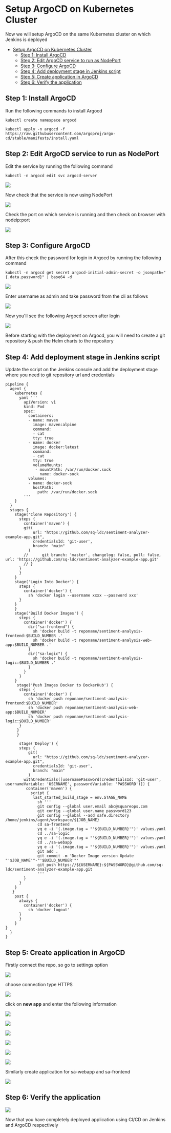 # Setup ArgoCD on Kubernetes Cluster

Now we will setup ArgoCD on the same Kubernetes cluster on which Jenkins is deployed 

- [Setup ArgoCD on Kubernetes Cluster](#setup-argocd-on-kubernetes-cluster)
  - [Step 1: Install ArgoCD](#step-1-install-argocd)
  - [Step 2: Edit ArgoCD service to run as NodePort](#step-2-edit-argocd-service-to-run-as-nodeport)
  - [Step 3: Configure ArgoCD](#step-3-configure-argocd)
  - [Step 4: Add deployment stage in Jenkins script](#step-4-add-deployment-stage-in-jenkins-script)
  - [Step 5: Create application in ArgoCD](#step-5-create-application-in-argocd)
  - [Step 6: Verify the application](#step-6-verify-the-application)

## Step 1: Install ArgoCD

Run the following commands to install Argocd 

```
kubectl create namespace argocd

kubectl apply -n argocd -f https://raw.githubusercontent.com/argoproj/argo-cd/stable/manifests/install.yaml

```
## Step 2: Edit ArgoCD service to run as NodePort

Edit the service by running the following command 

    kubectl -n argocd edit svc argocd-server

![](Images/b30.png)

Now check that the service is now using NodePort 

![](Images/b28.png)

Check the port on which service is running and then check on browser with nodeip:port 

![](Images/b31.png)

## Step 3: Configure ArgoCD

After this check the password for login in Argocd by running the following command 

    kubectl -n argocd get secret argocd-initial-admin-secret -o jsonpath="{.data.password}" | base64 -d

![](Images/b29.png)

Enter username as admin and take password from the cli as follows 

![](Images/b32.png)

Now you'll see the following Argocd screen after login 

![](Images/b33.png)

Before starting with the deployment on Argocd, you will need to create a git repository & push the Helm charts to the repository 

## Step 4: Add deployment stage in Jenkins script 

Update the script on the Jenkins console and add the deployment stage where you need to git repository url and credentials

```
pipeline {
  agent {
    kubernetes {
      yaml '''
        apiVersion: v1
        kind: Pod
        spec:
          containers:
          - name: maven
            image: maven:alpine
            command:
            - cat
            tty: true
          - name: docker
            image: docker:latest
            command:
            - cat
            tty: true
            volumeMounts:
             - mountPath: /var/run/docker.sock
               name: docker-sock
          volumes:
          - name: docker-sock
            hostPath:
              path: /var/run/docker.sock    
        '''
    }
  }
  stages {
    stage('Clone Repository') {
      steps {
        container('maven') {
        git(
            url: "https://github.com/sq-ldc/sentiment-analyzer-example-app.git",
            credentialsId: 'git-user',
            branch: "main"
          )
        //      git branch: 'master', changelog: false, poll: false, url: 'https://github.com/sq-ldc/sentiment-analyzer-example-app.git'
        // }
      }
      }
    }  
    stage('Login Into Docker') {
      steps {
        container('docker') {
          sh 'docker login --username xxxx --password xxx'
      }
    }
    }
    stage('Build Docker Images') {
      steps {
        container('docker') {
          dir("sa-frontend") {
            sh 'docker build -t reponame/sentiment-analysis-frontend:$BUILD_NUMBER .'
            sh 'docker build -t reponame/sentiment-analysis-web-app:$BUILD_NUMBER .'
          }
          dir("sa-logic") {
            sh 'docker build -t reponame/sentiment-analysis-logic:$BUILD_NUMBER .'
          }
        }
      }
    }
     stage('Push Images Docker to DockerHub') {
      steps {
        container('docker') {
          sh 'docker push reponame/sentiment-analysis-frontend:$BUILD_NUMBER'
          sh 'docker push reponame/sentiment-analysis-web-app:$BUILD_NUMBER'
          sh 'docker push reponame/sentiment-analysis-logic:$BUILD_NUMBER'
      }
     }
     }
  
      stage('Deploy') {
      steps {
          git(
            url: "https://github.com/sq-ldc/sentiment-analyzer-example-app.git",
            credentialsId: 'git-user',
            branch: "main"
          )
        withCredentials([usernamePassword(credentialsId: 'git-user', usernameVariable: 'USERNAME', passwordVariable: 'PASSWORD')]) {
         container('maven') {
           script {
            last_started_build_stage = env.STAGE_NAME
              sh '''
              git config --global user.email abc@squareops.com
              git config --global user.name password123
              git config --global --add safe.directory /home/jenkins/agent/workspace/${JOB_NAME}
              cd sa-frontend
              yq e -i '(.image.tag = "'${BUILD_NUMBER}'")' values.yaml
              cd ../sa-logic
              yq e -i '(.image.tag = "'${BUILD_NUMBER}'")' values.yaml
              cd ../sa-webapp
              yq e -i '(.image.tag = "'${BUILD_NUMBER}'")' values.yaml
              git add .
              git commit -m 'Docker Image version Update "'$JOB_NAME'"-"'$BUILD_NUMBER'"'
              git push https://${USERNAME}:${PASSWORD}@github.com/sq-ldc/sentiment-analyzer-example-app.git           
              '''
        }
      }
    }
   }
    post {
      always {
        container('docker') {
          sh 'docker logout'
      }
      }
    }
}
  }
}
```
## Step 5: Create application in ArgoCD

Firstly connect the repo, so go to settings option 

![](Images/b34.png)

choose connection type HTTPS 

![](Images/b35.png)

click on **new app** and enter the following information 

![](Images/b36.png)

![](Images/b37.png)

![](Images/b38.png)

![](Images/b39.png)

![](Images/b40.png)

![](Images/b41.png)

Similarly create application for sa-webapp and sa-frontend 

![](Images/b42.png)

## Step 6: Verify the application 

![](Images/a55.png)

Now that you have completely deployed application using CI/CD on Jenkins and ArgoCD respectively 